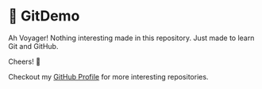 # 📢 GitDemo

Ah Voyager! Nothing interesting made in this repository. Just made to learn Git and GitHub.

Cheers! 🍻

Checkout my [GitHub Profile](https://www.github.com/ramzanshareef) for more interesting repositories.
